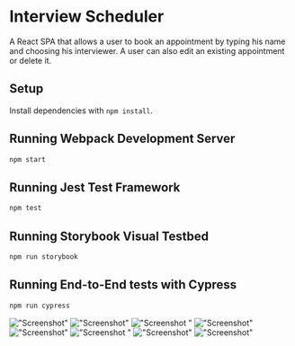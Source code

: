 # Interview Scheduler
A React SPA that allows a user to book an appointment by typing his name and choosing his interviewer.
A user can also edit an existing appointment or delete it.
## Setup

Install dependencies with `npm install`.

## Running Webpack Development Server

```sh
npm start
```

## Running Jest Test Framework

```sh
npm test
```

## Running Storybook Visual Testbed

```sh
npm run storybook
```

## Running End-to-End tests with Cypress

```sh
npm run cypress
```

!["Screenshot"](https://user-images.githubusercontent.com/38138018/106085473-428dbc00-60ee-11eb-9367-f5b9696673dd.png)
!["Screenshot"](https://user-images.githubusercontent.com/38138018/106085602-8254a380-60ee-11eb-9e14-22535bddddc7.png)
!["Screenshot "](https://user-images.githubusercontent.com/38138018/106085610-87b1ee00-60ee-11eb-83ce-4e2b63e21e51.png)
!["Screenshot"](https://user-images.githubusercontent.com/38138018/106085617-8a144800-60ee-11eb-80f4-e95efb6d16e7.png)
!["Screenshot"](https://user-images.githubusercontent.com/38138018/106085623-8c76a200-60ee-11eb-8d54-1a50523b2925.png)
!["Screenshot "](https://user-images.githubusercontent.com/38138018/106085627-8e406580-60ee-11eb-8f53-7d2b845f339b.png)
!["Screenshot"](https://user-images.githubusercontent.com/38138018/106085633-900a2900-60ee-11eb-81c9-af6497169e3e.png)
!["Screenshot"](https://user-images.githubusercontent.com/38138018/106085637-913b5600-60ee-11eb-9cbc-c43cfca18be4.png)
